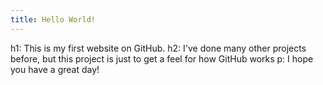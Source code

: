 ```yaml
---
title: Hello World!
---
```


h1: This is my first website on GitHub.
h2: I've done many other projects before, but this project is just to get a feel for how GitHub works
p: I hope you have a great day!
